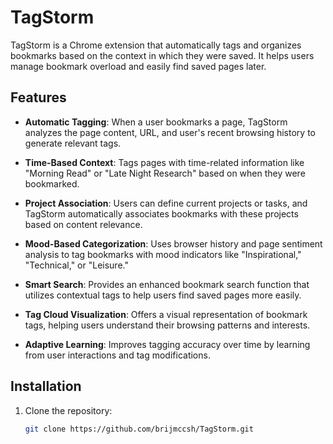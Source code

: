 # TagStorm

TagStorm is a Chrome extension that automatically tags and organizes bookmarks based on the context in which they were saved. It helps users manage bookmark overload and easily find saved pages later. 

## Features

- **Automatic Tagging**: When a user bookmarks a page, TagStorm analyzes the page content, URL, and user's recent browsing history to generate relevant tags.

- **Time-Based Context**: Tags pages with time-related information like "Morning Read" or "Late Night Research" based on when they were bookmarked.

- **Project Association**: Users can define current projects or tasks, and TagStorm automatically associates bookmarks with these projects based on content relevance.

- **Mood-Based Categorization**: Uses browser history and page sentiment analysis to tag bookmarks with mood indicators like "Inspirational," "Technical," or "Leisure."

- **Smart Search**: Provides an enhanced bookmark search function that utilizes contextual tags to help users find saved pages more easily.

- **Tag Cloud Visualization**: Offers a visual representation of bookmark tags, helping users understand their browsing patterns and interests.

- **Adaptive Learning**: Improves tagging accuracy over time by learning from user interactions and tag modifications.

## Installation

1. Clone the repository:

   ```bash
   git clone https://github.com/brijmccsh/TagStorm.git
